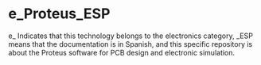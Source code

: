 # e_Proteus_ESP
e_ Indicates that this technology belongs to the electronics category, _ESP means that the documentation is in Spanish, and this specific repository is about the Proteus software for PCB design and electronic simulation.
